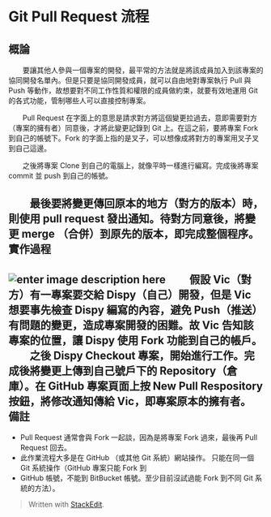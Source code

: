 Git Pull Request 流程
=
概論
-
　　要讓其他人參與一個專案的開發，最平常的方法就是將該成員加入到該專案的協同開發名單內。但是只要是協同開發成員，就可以自由地對專案執行 Pull 與 Push 等動作，故想要對不同工作性質和權限的成員做約束，就要有效地運用 Git 的各式功能，管制哪些人可以直接控制專案。

　　Pull Request 在字面上的意思是請求對方將這個變更拉過去，意即需要對方（專案的擁有者）同意後，才將此變更記錄到 Git 上。在這之前，要將專案 Fork 到自己的帳號下。Fork 的字面上指的是叉子，可以想像成將對方的專案用叉子叉到自己這邊。

　　之後將專案 Clone 到自己的電腦上，就像平時一樣進行編寫。完成後將專案 commit 並 push 到自己的帳號。

　　最後要將變更傳回原本的地方（對方的版本）時，則使用 pull request 發出通知。待對方同意後，將變更 merge （合併）到原先的版本，即完成整個程序。
實作過程
-
![enter image description here](http://i.imgur.com/5r4XWS5.jpg)
	　　假設 Vic（對方）有一專案要交給 Dispy（自己）開發，但是 Vic 想要事先檢查 Dispy 編寫的內容，避免 Push（推送）有問題的變更，造成專案開發的困難。故 Vic 告知該專案的位置，讓 Dispy 使用 Fork 功能到自己的帳戶。
	　　之後 Dispy Checkout 專案，開始進行工作。完成後將變更上傳到自己號戶下的 Repository（倉庫）。在 GitHub 專案頁面上按 New Pull Respository 按鈕，將修改通知傳給 Vic，即專案原本的擁有者。
備註
-
 - Pull Request 通常會與 Fork 一起談，因為是將專案 Fork 過來，最後再 Pull Request 回去。
 - 此作業流程大多是在 GitHub （或其他 Git 系統）網站操作。 只能在同一個 Git 系統操作（GitHub 專案只能 Fork 到
 - GitHub 帳號，不能到 BitBucket 帳號。至少目前沒試過能 Fork 到不同 Git 系統的方法）。

> Written with [StackEdit](https://stackedit.io/).
